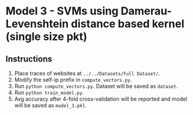 # Model 3 - SVMs using Damerau-Levenshtein distance based kernel (single size pkt)

## Instructions

1. Place traces of websites at `../../Datasets/Full Dataset/`.
2. Modify the self-ip prefix in `compute_vectors.py`.
3. Run `python compute_vectors.py`. Dataset will be saved as `dataset`.
4. Run `python train_model.py`. 
5. Avg accuracy after 4-fold cross-validation will be reported and model will be saved as `model_3.pkl`. 